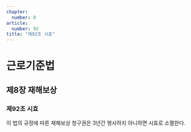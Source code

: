 ```yaml
---
chapter:
  number: 8
article:
  number: 92
title: "제92조 시효"
---
```

# 근로기준법

## 제8장 재해보상

### 제92조 시효

이 법의 규정에 따른 재해보상 청구권은 3년간 행사하지 아니하면 시효로 소멸한다.

